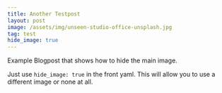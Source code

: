 ```yaml
---
title: Another Testpost
layout: post
image: /assets/img/unseen-studio-office-unsplash.jpg
tag: test
hide_image: true
---
```


Example Blogpost that shows how to hide the main image.

Just use `hide_image: true` in the front yaml.
This will allow you to use a different image or none at all.
